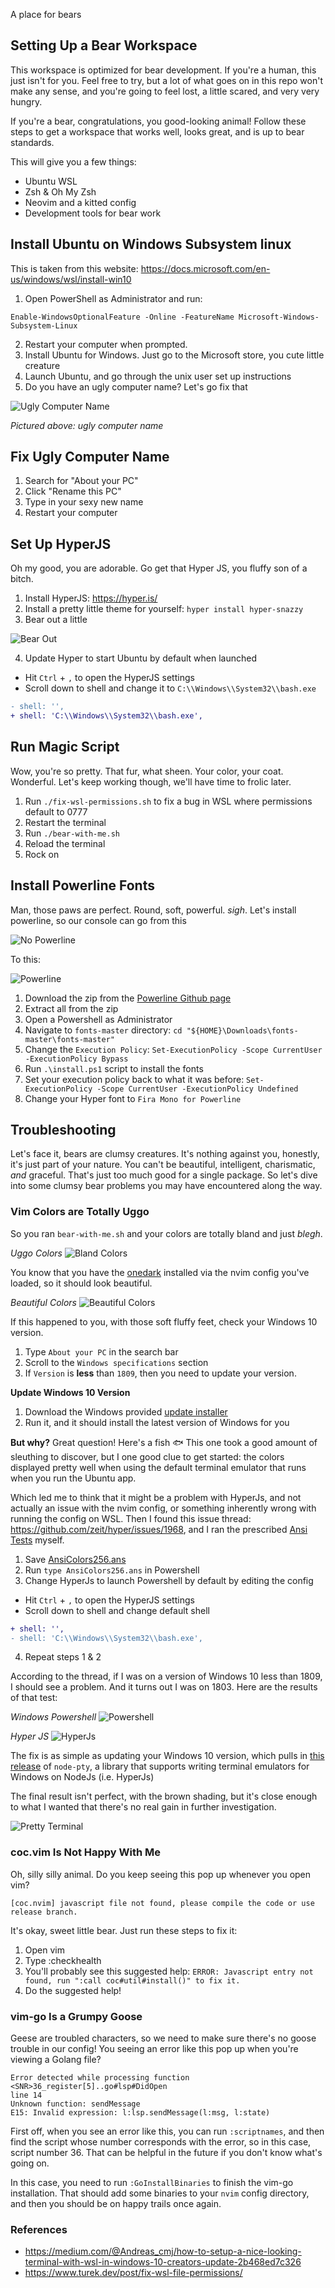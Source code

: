 A place for bears

## Setting Up a Bear Workspace

This workspace is optimized for bear development. If you're a human, this just
isn't for you. Feel free to try, but a lot of what goes on in this repo won't
make any sense, and you're going to feel lost, a little scared, and very very
hungry.

If you're a bear, congratulations, you good-looking animal! Follow these steps to
get a workspace that works well, looks great, and is up to bear standards.

This will give you a few things:
- Ubuntu WSL
- Zsh & Oh My Zsh
- Neovim and a kitted config
- Development tools for bear work

## Install Ubuntu on Windows Subsystem linux
This is taken from this website: https://docs.microsoft.com/en-us/windows/wsl/install-win10
1. Open PowerShell as Administrator and run:
```
Enable-WindowsOptionalFeature -Online -FeatureName Microsoft-Windows-Subsystem-Linux
```
2. Restart your computer when prompted.
3. Install Ubuntu for Windows. Just go to the Microsoft store, you cute little creature
4. Launch Ubuntu, and  go through the unix user set up instructions
5. Do you have an ugly computer name? Let's go fix that

![Ugly Computer Name](images/ugly_computer_name.png?raw=true "Ugly Computer Name")

*Pictured above: ugly computer name*

## Fix Ugly Computer Name
1. Search for "About your PC"
2. Click "Rename this PC"
3. Type in your sexy new name
4. Restart your computer

## Set Up HyperJS
Oh my good, you are adorable. Go get that Hyper JS, you fluffy son of a bitch.

1. Install HyperJS: https://hyper.is/
2. Install a pretty little theme for yourself:
`hyper install hyper-snazzy`
3. Bear out a little

![Bear Out](images/bear_out.gif?raw=true "Bear Out")

4. Update Hyper to start Ubuntu by default when launched
- Hit `Ctrl` +  `,` to open the HyperJS settings
-  Scroll down to shell and change it to `C:\\Windows\\System32\\bash.exe`
```diff
- shell: '',
+ shell: 'C:\\Windows\\System32\\bash.exe',
```

## Run Magic Script

Wow, you're so pretty. That fur, what sheen. Your color, your coat. Wonderful.
Let's keep working though, we'll have time to frolic later.

1. Run `./fix-wsl-permissions.sh` to fix a bug in WSL where permissions default
   to 0777
1. Restart the terminal
1. Run `./bear-with-me.sh`
1. Reload the terminal
1. Rock on

## Install Powerline Fonts
Man, those paws are perfect. Round, soft, powerful. *sigh*. Let's install powerline, so our console can go from this

![No Powerline](images/no_powerline.png?raw=true "No Powerline")

To this:

![Powerline](images/powerline.png?raw=true "Powerline")

1. Download the zip from the [Powerline Github page](https://github.com/powerline/fonts)
1. Extract all from the zip
1. Open a Powershell as Administrator
1. Navigate to `fonts-master` directory: `cd "${HOME}\Downloads\fonts-master\fonts-master"`
1. Change the `Execution Policy`: `Set-ExecutionPolicy -Scope CurrentUser -ExecutionPolicy Bypass`
1. Run `.\install.ps1` script to install the fonts
1. Set your execution policy back to what it was before: `Set-ExecutionPolicy -Scope CurrentUser -ExecutionPolicy Undefined`
1. Change your Hyper font to `Fira Mono for Powerline`

## Troubleshooting

Let's face it, bears are clumsy creatures. It's nothing against you, honestly, it's just part of your nature. You can't be beautiful, intelligent, charismatic, *and* graceful. That's just too much good for a single package. So let's dive into some clumsy bear problems you may have encountered along the way.

### Vim Colors are Totally Uggo
So you ran `bear-with-me.sh` and your colors are totally bland and just *blegh*.

*Uggo Colors*
![Bland Colors](images/ugly_nvim.png "Bland Colors")

You know that you have the [onedark](https://github.com/joshdick/onedark.vim) installed via the nvim config you've loaded, so it should look beautiful.

*Beautiful Colors*
![Beautiful Colors](images/beautiful_colors.png "Beautiful Colors")

If this happened to you, with those soft fluffy feet, check your Windows 10 version.
1. Type `About your PC` in the search bar
1. Scroll to the `Windows specifications` section
1. If `Version` is **less** than `1809`, then you need to update your version.

**Update Windows 10 Version**
1. Download the Windows provided [update installer](https://www.microsoft.com/en-us/software-download/windows10)
1. Run it, and it should install the latest version of Windows for you

**But why?**
Great question! Here's a fish :fish: This one took a good amount of sleuthing to discover, but I one good clue to get started: the colors displayed pretty well when using the default terminal emulator that runs when you run the Ubuntu app.

Which led me to think that it might be a problem with HyperJs, and not actually an issue with the nvim config, or something inherently wrong with running the config on WSL. Then I found this issue thread: https://github.com/zeit/hyper/issues/1968, and I ran the prescribed [Ansi Tests](https://github.com/zeit/hyper/issues/1968#issuecomment-324197471) myself.
1. Save [AnsiColors256.ans](https://github.com/Maximus5/ConEmu/blob/master/Release/ConEmu/Addons/AnsiColors256.ans)
1. Run `type AnsiColors256.ans` in Powershell
1. Change HyperJs to launch Powershell by default by editing the config
- Hit `Ctrl` +  `,` to open the HyperJS settings
-  Scroll down to shell and change default shell
```diff
+ shell: '',
- shell: 'C:\\Windows\\System32\\bash.exe',
```
4. Repeat steps 1 & 2

According to the thread, if I was on a version of Windows 10 less than 1809, I should see a problem. And it turns out I was on 1803. Here are the results of that test:

*Windows Powershell*
![Powershell](images/powershell_1803.png?raw=true "Powershell")

*Hyper JS*
![HyperJs](images/hyper_1803.png?raw=true "HyperJs")

The fix is as simple as updating your Windows 10 version, which pulls in [this release](https://github.com/microsoft/node-pty/releases/tag/0.8.0) of `node-pty`, a library that supports writing terminal emulators for Windows on NodeJs (i.e. HyperJs)

The final result isn't perfect, with the brown shading, but it's close enough to what I wanted that there's no real gain in further investigation.

![Pretty Terminal](images/pretty_vim.png?raw=true "Pretty Terminal")

### coc.vim Is Not Happy With Me
Oh, silly silly animal. Do you keep seeing this pop up whenever you open vim?
```
[coc.nvim] javascript file not found, please compile the code or use release branch.
```

It's okay, sweet little bear. Just run these steps to fix it:

1. Open vim
1. Type :checkhealth
1. You'll probably see this suggested help: `ERROR: Javascript entry not found, run ":call coc#util#install()" to fix it.`
1. Do the suggested help!

### vim-go Is a Grumpy Goose
Geese are troubled characters, so we need to make sure there's no goose trouble in our config! You seeing an error like this pop up when you're viewing a Golang file?
```
Error detected while processing function <SNR>36_register[5]..go#lsp#DidOpen
line 14
Unknown function: sendMessage
E15: Invalid expression: l:lsp.sendMessage(l:msg, l:state)
```

First off, when you see an error like this, you can run `:scriptnames`, and then find the script whose number corresponds with the error, so in this case, script number 36. That can be helpful in the future if you don't know what's going on.

In this case, you need to run `:GoInstallBinaries` to finish the vim-go installation. That should add some binaries to your `nvim` config directory, and then you should be on happy trails once again.

### References
- https://medium.com/@Andreas_cmj/how-to-setup-a-nice-looking-terminal-with-wsl-in-windows-10-creators-update-2b468ed7c326
- https://www.turek.dev/post/fix-wsl-file-permissions/
